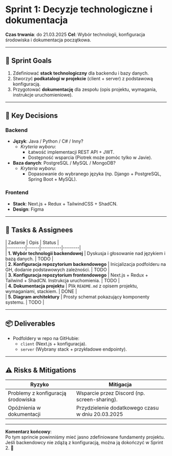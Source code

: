 # Sprint 1: Decyzje technologiczne i dokumentacja  
**Czas trwania**: do  21.03.2025 
**Cel**: Wybór technologii, konfiguracja środowiska i dokumentacja początkowa.  

---

## 🎯 **Sprint Goals**  
1. Zdefiniować **stack technologiczny** dla backendu i bazy danych.  
2. Stworzyć **podkatalogi w projekcie** (client + server) z podstawową konfiguracją.  
3. Przygotować **dokumentację** dla zespołu (opis projektu, wymagania, instrukcje uruchomieniowe).  

---

## 🔑 **Key Decisions**  
### **Backend**  
- **Język**: Java / Python / C# / Inny?  
  - *Kryteria wyboru*:  
    - Łatwość implementacji REST API + JWT.  
    - Dostępność wsparcia (Piotrek może pomóc tylko w Javie).  
- **Baza danych**: PostgreSQL / MySQL / MongoDB?  
  - *Kryteria wyboru*:  
    - Dopasowanie do wybranego języka (np. Django + PostgreSQL, Spring Boot + MySQL).  

### **Frontend**  
- **Stack**: Next.js + Redux + TailwindCSS + ShadCN.  
- **Design**: Figma 

---

## 📝 **Tasks & Assignees**  
| Zadanie | Opis |  Status |  
|---------|------|----------|--------|  
| **1. Wybór technologii backendowej** | Dyskusja i głosowanie nad językiem i bazą danych. | TODO |  
| **2. Konfiguracja repozytorium backendowego** | Inicjalizacja podfolderu na GH, dodanie podstawowych zależności. | TODO |  
| **3. Konfiguracja repozytorium frontendowego** | Next.js + Redux + Tailwind + ShadCN. Instrukcja uruchomienia. | TODO |  
| **4. Dokumentacja projektu** | Plik `README.md` z opisem projektu, wymaganiami, stackiem. | DONE |  
| **5. Diagram architektury** | Prosty schemat pokazujący komponenty systemu. | TODO |  

---

## 📦 **Deliverables**  
- Podfoldery w repo na GitHubie:  
  - `client` (Next.js + konfiguracja).  
  - `server` (Wybrany stack + przykładowe endpointy).  

---

## ⚠️ **Risks & Mitigations**  
| Ryzyko | Mitigacja |  
|--------|-----------|  
| Problemy z konfiguracją środowiska | Wsparcie przez Discord (np. screen-sharing). |  
| Opóźnienia w dokumentacji | Przydzielenie dodatkowego czasu w dniu 20.03.2025 |  

---

**Komentarz końcowy**:  
Po tym sprincie powinniśmy mieć jasno zdefiniowane fundamenty projektu. Jeśli backendowcy nie zdążą z konfiguracją, można ją dokończyć w Sprint 2. 🚀
